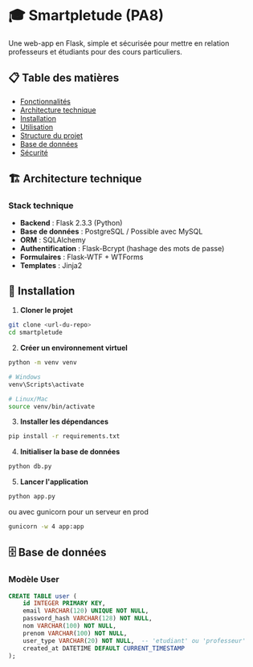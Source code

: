 # 🎓 Smartpletude (PA8)

Une web-app en Flask, simple et sécurisée pour mettre en relation professeurs et étudiants pour des cours particuliers.

## 📋 Table des matières

- [Fonctionnalités](#-fonctionnalités)
- [Architecture technique](#-architecture-technique)
- [Installation](#-installation)
- [Utilisation](#-utilisation)
- [Structure du projet](#-structure-du-projet)
- [Base de données](#-base-de-données)
- [Sécurité](#-sécurité)

## 🏗️ Architecture technique

### Stack technique
- **Backend** : Flask 2.3.3 (Python)
- **Base de données** : PostgreSQL / Possible avec MySQL
- **ORM** : SQLAlchemy
- **Authentification** : Flask-Bcrypt (hashage des mots de passe)
- **Formulaires** : Flask-WTF + WTForms
- **Templates** : Jinja2

## 🚀 Installation

1. **Cloner le projet**
```bash
git clone <url-du-repo>
cd smartpletude
```

2. **Créer un environnement virtuel**
```bash
python -m venv venv

# Windows
venv\Scripts\activate

# Linux/Mac
source venv/bin/activate
```

3. **Installer les dépendances**
```bash
pip install -r requirements.txt
```

4. **Initialiser la base de données**
```bash
python db.py
```

5. **Lancer l'application**
```bash
python app.py
```
ou avec gunicorn pour un serveur en prod
```bash
gunicorn -w 4 app:app
```

## 🗄️ Base de données

### Modèle User
```sql
CREATE TABLE user (
    id INTEGER PRIMARY KEY,
    email VARCHAR(120) UNIQUE NOT NULL,
    password_hash VARCHAR(128) NOT NULL,
    nom VARCHAR(100) NOT NULL,
    prenom VARCHAR(100) NOT NULL,
    user_type VARCHAR(20) NOT NULL,  -- 'etudiant' ou 'professeur'
    created_at DATETIME DEFAULT CURRENT_TIMESTAMP
);
```
